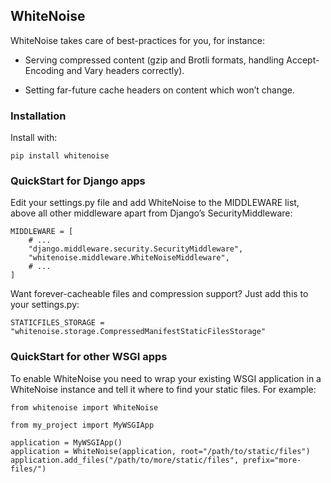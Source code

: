 ## WhiteNoise

WhiteNoise takes care of best-practices for you, for instance:

- Serving compressed content (gzip and Brotli formats, handling Accept-Encoding and Vary headers correctly).

- Setting far-future cache headers on content which won’t change.

### Installation

Install with:

    pip install whitenoise

### QuickStart for Django apps

Edit your settings.py file and add WhiteNoise to the MIDDLEWARE list, above all other middleware apart from Django’s
SecurityMiddleware:

    MIDDLEWARE = [
        # ...
        "django.middleware.security.SecurityMiddleware",
        "whitenoise.middleware.WhiteNoiseMiddleware",
        # ...
    ]

Want forever-cacheable files and compression support? Just add this to your settings.py:

    STATICFILES_STORAGE = "whitenoise.storage.CompressedManifestStaticFilesStorage"

### QuickStart for other WSGI apps

To enable WhiteNoise you need to wrap your existing WSGI application in a WhiteNoise instance and tell it where to find
your static files. For example:

    from whitenoise import WhiteNoise
    
    from my_project import MyWSGIApp
    
    application = MyWSGIApp()
    application = WhiteNoise(application, root="/path/to/static/files")
    application.add_files("/path/to/more/static/files", prefix="more-files/")

